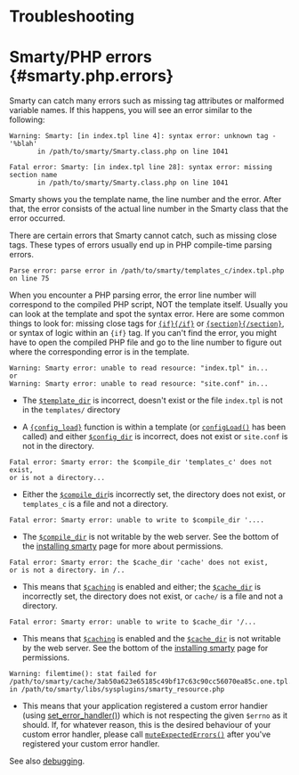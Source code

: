 Troubleshooting
===============

Smarty/PHP errors {#smarty.php.errors}
=================

Smarty can catch many errors such as missing tag attributes or malformed
variable names. If this happens, you will see an error similar to the
following:


    Warning: Smarty: [in index.tpl line 4]: syntax error: unknown tag - '%blah'
           in /path/to/smarty/Smarty.class.php on line 1041

    Fatal error: Smarty: [in index.tpl line 28]: syntax error: missing section name
           in /path/to/smarty/Smarty.class.php on line 1041

        

Smarty shows you the template name, the line number and the error. After
that, the error consists of the actual line number in the Smarty class
that the error occurred.

There are certain errors that Smarty cannot catch, such as missing close
tags. These types of errors usually end up in PHP compile-time parsing
errors.


    Parse error: parse error in /path/to/smarty/templates_c/index.tpl.php on line 75

        

When you encounter a PHP parsing error, the error line number will
correspond to the compiled PHP script, NOT the template itself. Usually
you can look at the template and spot the syntax error. Here are some
common things to look for: missing close tags for
[`{if}{/if}`](#language.function.if) or
[`{section}{/section}`](#language.function.if), or syntax of logic
within an `{if}` tag. If you can\'t find the error, you might have to
open the compiled PHP file and go to the line number to figure out where
the corresponding error is in the template.


    Warning: Smarty error: unable to read resource: "index.tpl" in...
    or
    Warning: Smarty error: unable to read resource: "site.conf" in...

-   The [`$template_dir`](#variable.template.dir) is incorrect, doesn\'t
    exist or the file `index.tpl` is not in the `templates/` directory

-   A [`{config_load}`](#language.function.config.load) function is
    within a template (or [`configLoad()`](#api.config.load) has been
    called) and either [`$config_dir`](#variable.config.dir) is
    incorrect, does not exist or `site.conf` is not in the directory.

<!-- -->


    Fatal error: Smarty error: the $compile_dir 'templates_c' does not exist,
    or is not a directory...

        

-   Either the [`$compile_dir`](#variable.compile.dir)is incorrectly
    set, the directory does not exist, or `templates_c` is a file and
    not a directory.

<!-- -->


    Fatal error: Smarty error: unable to write to $compile_dir '....

        

-   The [`$compile_dir`](#variable.compile.dir) is not writable by the
    web server. See the bottom of the [installing
    smarty](#installing.smarty.basic) page for more about permissions.

<!-- -->


    Fatal error: Smarty error: the $cache_dir 'cache' does not exist,
    or is not a directory. in /..

        

-   This means that [`$caching`](#variable.caching) is enabled and
    either; the [`$cache_dir`](#variable.cache.dir) is incorrectly set,
    the directory does not exist, or `cache/` is a file and not a
    directory.

<!-- -->


    Fatal error: Smarty error: unable to write to $cache_dir '/...

        

-   This means that [`$caching`](#variable.caching) is enabled and the
    [`$cache_dir`](#variable.cache.dir) is not writable by the web
    server. See the bottom of the [installing
    smarty](#installing.smarty.basic) page for permissions.

<!-- -->


    Warning: filemtime(): stat failed for /path/to/smarty/cache/3ab50a623e65185c49bf17c63c90cc56070ea85c.one.tpl.php 
    in /path/to/smarty/libs/sysplugins/smarty_resource.php

       

-   This means that your application registered a custom error handier
    (using [set\_error\_handler()](&url.php-manual;set_error_handler))
    which is not respecting the given `$errno` as it should. If, for
    whatever reason, this is the desired behaviour of your custom error
    handler, please call
    [`muteExpectedErrors()`](#api.mute.expected.errors) after you\'ve
    registered your custom error handler.

See also [debugging](#chapter.debugging.console).
